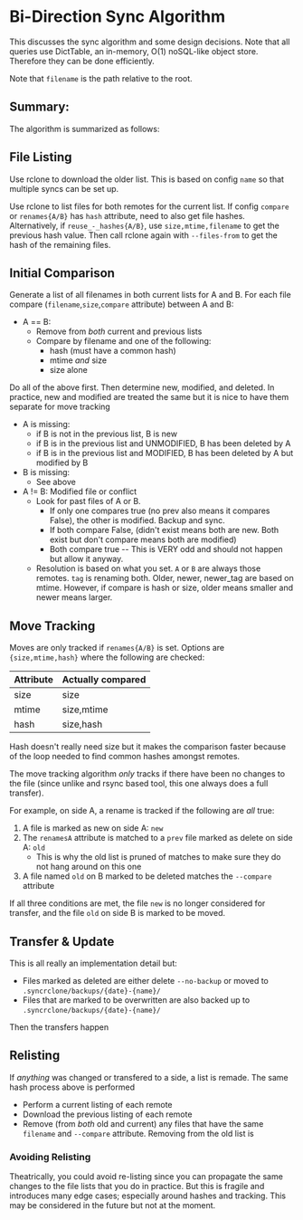 # Bi-Direction Sync Algorithm

This discusses the sync algorithm and some design decisions. Note that all queries use DictTable, an in-memory, O(1) noSQL-like object store. Therefore they can be done efficiently.

Note that `filename` is the path relative to the root.

## Summary:

The algorithm is summarized as follows:

## File Listing

Use rclone to download the older list. This is based on config `name` so that multiple syncs can be set up. 

Use rclone to list files for both remotes for the current list. If config `compare` or `renames{A/B}` has `hash` attribute, need to also get file hashes. Alternatively, if `reuse_-_hashes{A/B}`, use `size,mtime,filename` to get the previous hash value. Then call rclone again with `--files-from` to get the hash of the remaining files.

## Initial Comparison

Generate a list of all filenames in both current lists for A and B. For each file compare (`filename`,`size`,`compare` attribute) between A and B:

* A == B: 
	* Remove from *both* current and previous lists
	* Compare by filename and one of the following:
	    * hash (must have a common hash)
	    * mtime *and* size
	    * size alone

Do all of the above first. Then determine new, modified, and deleted. In practice, new and modified are treated the same but it is nice to have them separate for move tracking

* A is missing:
	* if B is not in the previous list, B is new
	* if B is in the previous list and UNMODIFIED, B has been deleted by A
	* if B is in the previous list and MODIFIED, B has been deleted by A but modified by B
* B is missing:
	* See above
* A != B: Modified file or conflict
    * Look for past files of A or B. 
        * If only one compares true (no prev also means it compares False), the other is modified. Backup and sync. 
        * If both compare False, (didn't exist means both are new. Both exist but don't compare means both are modified)
        * Both compare true -- This is VERY odd and should not happen but allow it anyway.
    * Resolution is based on what you set. `A` or `B` are always those remotes. `tag` is renaming both. Older, newer, newer_tag are based on mtime. However, if compare is hash or size, older means smaller and newer means larger.
    
## Move Tracking

Moves are only tracked if `renames{A/B}` is set. Options are `{size,mtime,hash}` where the following are checked:

| Attribute | Actually compared |
|-----------|-------------------|
| size      | size              |
| mtime     | size,mtime        |
| hash      | size,hash         |

Hash doesn't really need size but it makes the comparison faster because of the loop needed to find common hashes amongst remotes.

The move tracking algorithm *only* tracks if there have been no changes to the file (since unlike and rsync based tool, this one always does a full transfer). 

For example, on side A, a rename is tracked if the following are *all* true:

1. A file is marked as new on side A: `new`
2. The `renamesA` attribute is matched to a `prev` file marked as delete on side A: `old`
    * This is why the old list is pruned of matches to make sure they do not hang around on this one
3. A file named `old` on B marked to be deleted matches the `--compare` attribute

If all three conditions are met, the file `new` is no longer considered for transfer, and the file `old` on side B is marked to be moved.

## Transfer & Update

This is all really an implementation detail but:

* Files marked as deleted are either delete `--no-backup` or moved to `.syncrclone/backups/{date}-{name}/`
* Files that are marked to be overwritten are also backed up to `.syncrclone/backups/{date}-{name}/`

Then the transfers happen

## Relisting

If *anything* was changed or transfered to a side, a list is remade. The same hash process above is performed

* Perform a current listing of each remote
* Download the previous listing of each remote
* Remove (from *both* old and current) any files that have the same `filename` and `--compare` attribute. Removing from the old list is

### Avoiding Relisting

Theatrically, you could avoid re-listing since you can propagate the same changes to the file lists that you do in practice. But this is fragile and introduces many edge cases; especially around hashes and tracking. This may be considered in the future but not at the moment.

